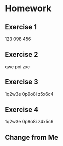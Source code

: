 # Homework


## Exercise 1



123
098
456
## Exercise 2
qwe
poi
zxc



## Exercise 3
1q2w3e
0p9o8i
z5x6c4



## Exercise 4 
1q2w3e
0p9o8i
z4x5c6

## Change from Me